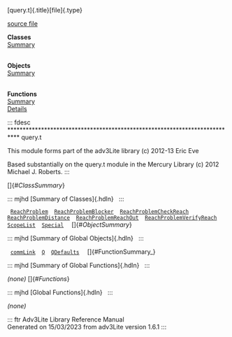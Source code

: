 [query.t]{.title}[file]{.type}

[source file](../source/query.t.html)

**Classes**\
[Summary](#_ClassSummary_)\
 

**Objects**\
[Summary](#_ObjectSummary_)\
 

**Functions**\
[Summary](#_FunctionSummary_)\
[Details](#_Functions_)

::: fdesc
\*\*\*\*\*\*\*\*\*\*\*\*\*\*\*\*\*\*\*\*\*\*\*\*\*\*\*\*\*\*\*\*\*\*\*\*\*\*\*\*\*\*\*\*\*\*\*\*\*\*\*\*\*\*\*\*\*\*\*\*\*\*\*\*\*\*\*\*\*\*\*\*\*\*\*
query.t

This module forms part of the adv3Lite library (c) 2012-13 Eric Eve

Based substantially on the query.t module in the Mercury Library (c)
2012 Michael J. Roberts.
:::

[]{#_ClassSummary_}

::: mjhd
[Summary of Classes]{.hdln}  
:::

` `[`ReachProblem`](../object/ReachProblem.html)`  `[`ReachProblemBlocker`](../object/ReachProblemBlocker.html)`  `[`ReachProblemCheckReach`](../object/ReachProblemCheckReach.html)`  `[`ReachProblemDistance`](../object/ReachProblemDistance.html)`  `[`ReachProblemReachOut`](../object/ReachProblemReachOut.html)`  `[`ReachProblemVerifyReach`](../object/ReachProblemVerifyReach.html)`  `[`ScopeList`](../object/ScopeList.html)`  `[`Special`](../object/Special.html)`  `
[]{#_ObjectSummary_}

::: mjhd
[Summary of Global Objects]{.hdln}  
:::

` `[`commLink`](../object/commLink.html)`  `[`Q`](../object/Q.html)`  `[`QDefaults`](../object/QDefaults.html)`  `
[]{#FunctionSummary_}

::: mjhd
[Summary of Global Functions]{.hdln}  
:::

*(none)* []{#_Functions_}

::: mjhd
[Global Functions]{.hdln}  
:::

*(none)*

::: ftr
Adv3Lite Library Reference Manual\
Generated on 15/03/2023 from adv3Lite version 1.6.1
:::
